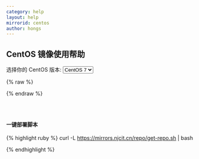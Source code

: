 ```yaml
---
category: help
layout: help
mirrorid: centos
author: hongs
---
```


## CentOS 镜像使用帮助

<p></p>
<p></p>
<form class="form-inline">
<div class="form-group">
	<label>选择你的 CentOS 版本: </label>
	<select class="form-control release-select" data-template="#repo-template" data-target="#repo-content">
	  <option data-release="5">CentOS 5</option>
	  <option data-release="6">CentOS 6</option>
	  <option data-release="7" selected>CentOS 7</option>
	</select>
</div>
</form>

{% raw %}
<script id="repo-template" type="x-tmpl-markup">
mv /etc/yum.repos.d/CentOS-Base.repo /etc/yum.repos.d/CentOS-Base.repo.bak
curl -L https://mirrors.njcit.cn/repo/CentOS-Base-{{release_name}}.repo -o /etc/yum.repos.d/CentOS-Base-{{release_name}}.repo
sudo yum makecache
</script>
{% endraw %}

<p></p>

<pre>
<code class="language-ruby" data-lang="ruby" id="repo-content">
</code>
</pre>

<p></p>

#### 一键部署脚本

<p></p>

{% highlight ruby %}
curl -L https://mirrors.njcit.cn/repo/get-repo.sh | bash 

{% endhighlight %}



